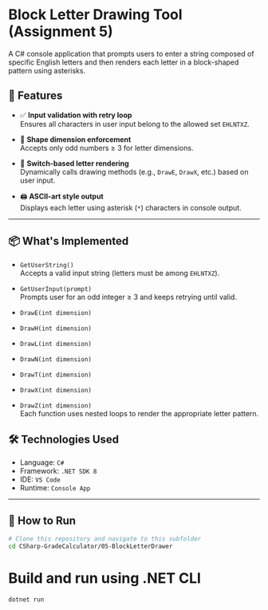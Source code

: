# Block Letter Drawing Tool (Assignment 5)

A C# console application that prompts users to enter a string composed of specific English letters and then renders each letter in a block-shaped pattern using asterisks.

## 🧩 Features

- ✅ **Input validation with retry loop**  
  Ensures all characters in user input belong to the allowed set `EHLNTXZ`.

- 🔢 **Shape dimension enforcement**  
  Accepts only odd numbers ≥ 3 for letter dimensions.

- 🔄 **Switch-based letter rendering**  
  Dynamically calls drawing methods (e.g., `DrawE`, `DrawX`, etc.) based on user input.

- 🖨️ **ASCII-art style output**  
  Displays each letter using asterisk (`*`) characters in console output.

---

## 📦 What's Implemented

- `GetUserString()`  
  Accepts a valid input string (letters must be among `EHLNTXZ`).

- `GetUserInput(prompt)`  
  Prompts user for an odd integer ≥ 3 and keeps retrying until valid.

- `DrawE(int dimension)`  
- `DrawH(int dimension)`  
- `DrawL(int dimension)`  
- `DrawN(int dimension)`  
- `DrawT(int dimension)`  
- `DrawX(int dimension)`  
- `DrawZ(int dimension)`  
  Each function uses nested loops to render the appropriate letter pattern.

## 🛠 Technologies Used

- Language: `C#`
- Framework: `.NET SDK 8`
- IDE: `VS Code`
- Runtime: `Console App`

---

## 🚀 How to Run

```bash
# Clone this repository and navigate to this subfolder
cd CSharp-GradeCalculator/05-BlockLetterDrawer
```

# Build and run using .NET CLI
```bash
dotnet run
```